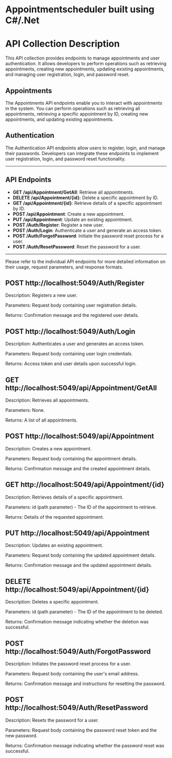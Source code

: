 # Appointmentscheduler built using C#/.Net

# API Collection Description

This API collection provides endpoints to manage appointments and user authentication. It allows developers to perform operations such as retrieving appointments, creating new appointments, updating existing appointments, and managing user registration, login, and password reset.

## Appointments

The Appointments API endpoints enable you to interact with appointments in the system. You can perform operations such as retrieving all appointments, retrieving a specific appointment by ID, creating new appointments, and updating existing appointments.

## Authentication

The Authentication API endpoints allow users to register, login, and manage their passwords. Developers can integrate these endpoints to implement user registration, login, and password reset functionality.

---

## API Endpoints

- **GET /api/Appointment/GetAll**: Retrieve all appointments.
- **DELETE /api/Appointment/{id}**: Delete a specific appointment by ID.
- **GET /api/Appointment/{id}**: Retrieve details of a specific appointment by ID.
- **POST /api/Appointment**: Create a new appointment.
- **PUT /api/Appointment**: Update an existing appointment.
- **POST /Auth/Register**: Register a new user.
- **POST /Auth/Login**: Authenticate a user and generate an access token.
- **POST /Auth/ForgotPassword**: Initiate the password reset process for a user.
- **POST /Auth/ResetPassword**: Reset the password for a user.
    

---

Please refer to the individual API endpoints for more detailed information on their usage, request parameters, and response formats.

## POST http://localhost:5049/Auth/Register

Description: Registers a new user.

Parameters: Request body containing user registration details.

Returns: Confirmation message and the registered user details.

## POST http://localhost:5049/Auth/Login

Description: Authenticates a user and generates an access token.

Parameters: Request body containing user login credentials.

Returns: Access token and user details upon successful login.

## GET http://localhost:5049/api/Appointment/GetAll

Description: Retrieves all appointments.

Parameters: None.

Returns: A list of all appointments.

## POST http://localhost:5049/api/Appointment

Description: Creates a new appointment.

Parameters: Request body containing the appointment details.

Returns: Confirmation message and the created appointment details.

## GET http://localhost:5049/api/Appointment/{id}

Description: Retrieves details of a specific appointment.

Parameters:
id (path parameter) - The ID of the appointment to retrieve.

Returns: Details of the requested appointment.

## PUT http://localhost:5049/api/Appointment

Description: Updates an existing appointment.

Parameters: Request body containing the updated appointment details.

Returns: Confirmation message and the updated appointment details.

## DELETE http://localhost:5049/api/Appointment/{id}

Description: Deletes a specific appointment.

Parameters:
id (path parameter) - The ID of the appointment to be deleted.

Returns: Confirmation message indicating whether the deletion was successful.

## POST http://localhost:5049/Auth/ForgotPassword

Description: Initiates the password reset process for a user.

Parameters: Request body containing the user's email address.

Returns: Confirmation message and instructions for resetting the password.

## POST http://localhost:5049/Auth/ResetPassword

Description: Resets the password for a user.

Parameters: Request body containing the password reset token and the new password.

Returns: Confirmation message indicating whether the password reset was successful.
    
